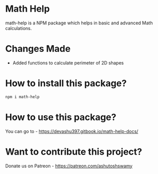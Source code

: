 # Math Help

math-help is a NPM package which helps in basic and advanced Math calculations.

# Changes Made

- Added functions to calculate perimeter of 2D shapes

# How to install this package?

```sh
npm i math-help
```

# How to use this package?

You can go to - https://devashu397.gitbook.io/math-help-docs/

# Want to contribute this project?

Donate us on Patreon - https://patreon.com/ashutoshswamy
